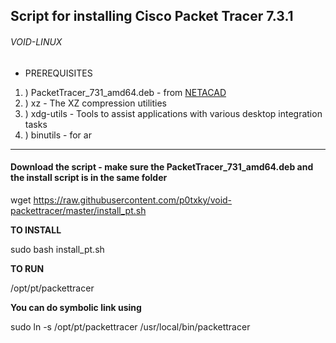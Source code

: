 ## Script for installing Cisco Packet Tracer 7.3.1 

###### VOID-LINUX

- PREREQUISITES

1. ) PacketTracer_731_amd64.deb - from [NETACAD](netacad.com)
2. ) xz - The XZ compression utilities
3. ) xdg-utils - Tools to assist applications with various desktop integration tasks
4. ) binutils - for ar 

***************************************************************************************************

#### Download the script - make sure the PacketTracer_731_amd64.deb and the install script is in the same folder

wget https://raw.githubusercontent.com/p0txky/void-packettracer/master/install_pt.sh

**TO INSTALL**

sudo bash install_pt.sh

**TO RUN**

/opt/pt/packettracer

**You can do symbolic link using**

sudo ln -s /opt/pt/packettracer /usr/local/bin/packettracer
